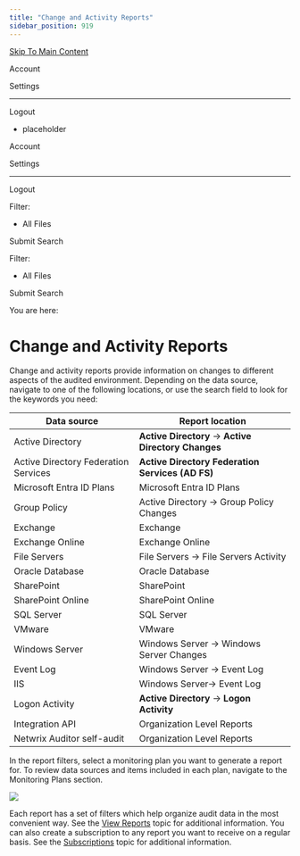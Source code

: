 ```yaml
---
title: "Change and Activity Reports"
sidebar_position: 919
---
```


[Skip To Main Content](#)

Account

Settings

---

Logout

* placeholder

Account

Settings

---

Logout

Filter: 

* All Files

Submit Search

Filter: 

* All Files

Submit Search

You are here:

# Change and Activity Reports

Change and activity reports provide information on changes to different aspects of the audited environment. Depending on the data source, navigate to one of the following locations, or use the search field to look for the keywords you need:

| Data source | Report location |
| --- | --- |
| Active Directory | **Active Directory** → **Active Directory Changes** |
| Active Directory Federation Services | **Active Directory Federation Services (AD** **FS)** |
| Microsoft Entra ID Plans | Microsoft Entra ID Plans |
| Group Policy | Active Directory → Group Policy Changes |
| Exchange | Exchange |
| Exchange Online | Exchange Online |
| File Servers | File Servers → File Servers Activity |
| Oracle Database | Oracle Database |
| SharePoint | SharePoint |
| SharePoint Online | SharePoint Online |
| SQL Server | SQL Server |
| VMware | VMware |
| Windows Server | Windows Server → Windows Server Changes |
| Event Log | Windows Server → Event Log |
| IIS | Windows Server→ Event Log |
| Logon Activity | **Active Directory** → **Logon Activity** |
| Integration API | Organization Level Reports |
| Netwrix Auditor self-audit | Organization Level Reports |

In the report filters, select a monitoring plan you want to generate a report for. To review data sources and items included in each plan, navigate to the Monitoring Plans section.

[![](../static/img/Auditor/Images/Auditor/Report/ActiveDirectory/AllActiveDirectoryChanges_thumb_0_0.png)](../../../../Resources/Images/Auditor/Report/ActiveDirectory/AllActiveDirectoryChanges.png)

Each report has a set of filters which help organize audit data in the most convenient way. See the [View Reports](../View.htm "View Reports") topic for additional information. You can also create a subscription to any report you want to receive on a regular basis. See the [Subscriptions](../../Subscriptions/Overview.htm "Subscriptions") topic for additional information.